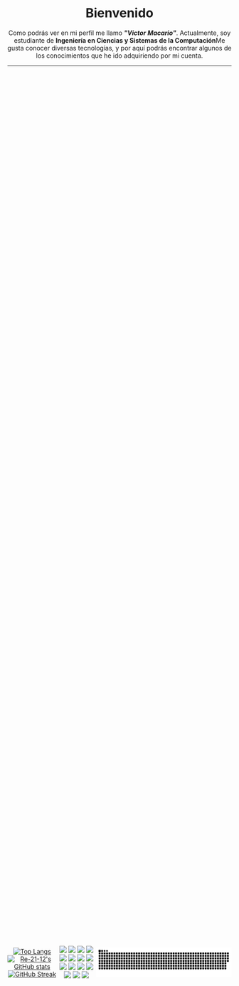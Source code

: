 
<center>

<div align="center"> 
  <h1><b>Bienvenido</b></h1>
  <p>
  Como podrás ver en mi perfil me llamo <b> <i>"Victor Macario"</i></b>. Actualmente, soy estudiante de <b>Ingeniería en Ciencias y Sistemas de la Computación</b>Me gusta conocer diversas tecnologías, y por aquí podrás encontrar algunos de los conocimientos que he ido adquiriendo por mi cuenta.</p>
</div>

<hr/>



<div style="display: flex; justify-content: center; align-items: center; height: 100vh; ">

  <div align="center"/>
    
<a href="https://github.com/Re-21-12/github-readme-stats" style="display:inline-block;"  width="35%">
    <img src="https://github-readme-stats.vercel.app/api/top-langs/?username=Re-21-12&layout=compact&theme=tokyonight" alt="Top Langs" width="35%" >
  </a>
  <a href="https://github.com/Re-21-12/github-readme-stats" style="display: inline-block;" width="35%">
    <img src="https://github-readme-stats.vercel.app/api?username=Re-21-12&show_icons=true&theme=tokyonight" alt="Re-21-12's GitHub stats" width="35%" >
  </a>
<a href="https://streak-stats.demolab.com?user=Re-21-12&theme=tokyonight&border_radius=7&date_format=j%20M%5B%20Y%5D" style="display: inline-block;">
  <img src="https://streak-stats.demolab.com?user=Re-21-12&theme=tokyonight&border_radius=7&date_format=j%20M%5B%20Y%5D" alt="GitHub Streak">
</a>
  


  </div>
<div align="center">
<img src="https://img.shields.io/badge/JavaScript-323330?style=for-the-badge&logo=javascript&logoColor=F7DF1E" />
<img src="https://img.shields.io/badge/Node.js-43853D?style=for-the-badge&logo=node.js&logoColor=white"/>
<img src="https://img.shields.io/badge/TypeScript-007ACC?style=for-the-badge&logo=typescript&logoColor=white"/>
<img src="https://img.shields.io/badge/HTML5-E34F26?style=for-the-badge&logo=html5&logoColor=white"/>
<img src="https://img.shields.io/badge/CSS3-1572B6?style=for-the-badge&logo=css3&logoColor=white"/>
<!-- <img src="https://img.shields.io/badge/Sass-CC6699?style=for-the-badge&logo=sass&logoColor=white"/> -->
<img src="https://img.shields.io/badge/Markdown-000000?style=for-the-badge&logo=markdown&logoColor=white"/>
<img src="https://img.shields.io/badge/Express.js-404D59?style=for-the-badge"/>
<img src="https://img.shields.io/badge/React-20232A?style=for-the-badge&logo=react&logoColor=61DAFB"/>
<img src="https://img.shields.io/badge/Tailwind_CSS-38B2AC?style=for-the-badge&logo=tailwind-css&logoColor=white"/>
<img src="https://img.shields.io/badge/Bootstrap-563D7C?style=for-the-badge&logo=bootstrap&logoColor=white"/>
<!-- <img src="https://img.shields.io/badge/jQuery-0769AD?style=for-the-badge&logo=jquery&logoColor=white"/> -->
<img src="https://img.shields.io/badge/Linux-FCC624?style=for-the-badge&logo=linux&logoColor=black"/>  
<img src="https://img.shields.io/badge/Java-ED8B00?style=for-the-badge&logo=openjdk&logoColor=white"/> 
<img src="https://img.shields.io/badge/-springboot-green"/>
<img src="https://img.shields.io/badge/13-NextJS-black"/>
<img src="https://img.shields.io/badge/%F0%9F%90%B3-Docker-blue"/>
 <!-- Agregar C# y Asp .Net + Angular  --> 
</div>
  <div align="center">
  <img src="https://github.com/Re-21-12/Re-21-12/blob/main/github-contribution-grid-snake.svg" alt="snake">
  </div>
  </div>
  </center>

